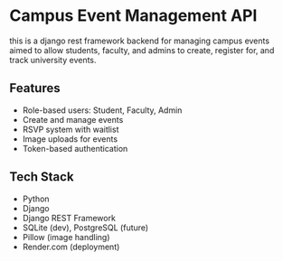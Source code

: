 # Campus Event Management API

this is a django rest framework backend for managing campus events aimed to allow students, faculty, and admins to create, register for, and track university events.

## Features
- Role-based users: Student, Faculty, Admin
- Create and manage events
- RSVP system with waitlist
- Image uploads for events
- Token-based authentication

## Tech Stack
- Python
- Django
- Django REST Framework
- SQLite (dev), PostgreSQL (future)
- Pillow (image handling)
- Render.com (deployment)
